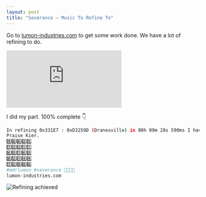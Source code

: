 ```yaml
---
layout: post
title: "Severance – Music To Refine To"
---
```


Go to [lumon-industries.com](https://lumon-industries.com/) to get some work done. We have a lot of refining to do.

<div class="embed-container">
  <iframe src="https://www.youtube.com/embed/JRnDYB28bL8" frameborder="0" allowfullscreen></iframe>
</div>

I did my part. 100% complete 👇

```bash
In refining 0x331E7 : 0xD3259D (Dranesville) in 00h 09m 28s 590ms I have brought glory to the company.
Praise Kier.
9️⃣6️⃣6️⃣2️⃣5️⃣
7️⃣3️⃣3️⃣1️⃣1️⃣
6️⃣0️⃣1️⃣6️⃣0️⃣
8️⃣2️⃣1️⃣4️⃣9️⃣
7️⃣2️⃣8️⃣8️⃣6️⃣
#mdrlumon #severance 🧇🐐🔢💯
lumon-industries.com
```

![Refining achieved](/assets/images/refining-done.png)
